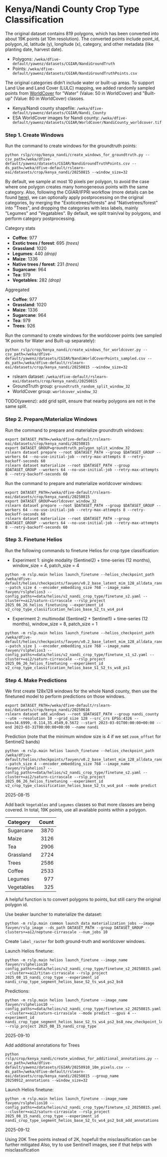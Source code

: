 # Kenya/Nandi County Crop Type Classification

The original dataset contains 819 polygons, which has been converted into about 19K points (at 10m resolution). The converted points include point_id, polygon_id, latitude (y), longitude (x), category, and other metadata (like planting date, harvest date).

- Polygons: `/weka/dfive-default/yawenz/datasets/CGIAR/NandiGroundTruth`
- Points: `/weka/dfive-default/yawenz/datasets/CGIAR/NandiGroundTruthPoints.csv`

The original categories didn’t include water or built-up areas. To support Land Use and Land Cover (LULC) mapping, we added randomly sampled points from [WorldCover](https://viewer.esa-worldcover.org/worldcover/) for "Water" (Value: 50 in WorldCover) and "Built-up" (Value: 80 in WorldCover) classes.

- Kenya/Nandi county shapefile: `/weka/dfive-default/yawenz/datasets/CGIAR/Nandi_County`
- ESA WorldCover images for Nandi county: `/weka/dfive-default/yawenz/datasets/CGIAR/WorldCover/NandiCounty_worldcover.tif`

### Step 1. Create Windows

Run the command to create windows for the groundtruth points:
```
python rslp/crop/kenya_nandi/create_windows_for_groundtruth.py --csv_path=/weka/dfive-default/yawenz/datasets/CGIAR/NandiGroundTruthPoints.csv --ds_path=/weka/dfive-default/rslearn-eai/datasets/crop/kenya_nandi/20250815 --window_size=32
```

By default, we sample at most 10 pixels per polygon, to avoid the case where one polygon creates many homogeneous points with the same category. Also, following the CGIAR/IFPRI workflow (more details can be found [here](https://www.ifpri.org/blog/from-space-to-soil-advancing-crop-mapping-and-ecosystem-insights-for-smallholder-agriculture-in-kenya/)), we can optionally apply postprocessing on the original categories, by merging the "Exoticetrees/forests" and "Nativetrees/forest" into "Trees", and dropping the categories with less labels, mainly "Legumes" and "Vegatables". By default, we split train/val by polygons, and perform category postprocessing.

Category stats

- **Coffee**: 977  
- **Exotic trees / forest**: 695 _(trees)_  
- **Grassland**: 1020  
- **Legumes**: 440 _(drop)_  
- **Maize**: 1336  
- **Native trees / forest**: 231 _(trees)_  
- **Sugarcane**: 964  
- **Tea**: 979  
- **Vegetables**: 282 _(drop)_

Aggregated

- **Coffee**: 977  
- **Grassland**: 1020  
- **Maize**: 1336  
- **Sugarcane**: 964  
- **Tea**: 979  
- **Trees**: 926  


Run the command to create windows for the worldcover points (we sampled 1K points for Water and Built-up separately):
```
python rslp/crop/kenya_nandi/create_windows_for_worldcover.py --csv_path=/weka/dfive-default/yawenz/datasets/CGIAR/NandiWorldCoverPoints_sampled.csv --ds_path=/weka/dfive-default/rslearn-eai/datasets/crop/kenya_nandi/20250815 --window_size=32
```

- rslearn dataset: `/weka/dfive-default/rslearn-eai/datasets/crop/kenya_nandi/20250815`
- GroundTruth group: `groundtruth_random_split_window_32`
- WorldCover group: `worldcover_window_32`

TODO(yawenz): add grid split, ensure that nearby polygons are not in the same split.

### Step 2. Prepare/Materialize Windows

Run the command to prepare and materialize groundtruth windows:
```
export DATASET_PATH=/weka/dfive-default/rslearn-eai/datasets/crop/kenya_nandi/20250815
export DATASET_GROUP=groundtruth_polygon_split_window_32
rslearn dataset prepare --root $DATASET_PATH --group $DATASET_GROUP --workers 64 --no-use-initial-job --retry-max-attempts 8 --retry-backoff-seconds 60
rslearn dataset materialize --root $DATASET_PATH --group $DATASET_GROUP --workers 64 --no-use-initial-job --retry-max-attempts 8 --retry-backoff-seconds 60
```

Run the command to prepare and materialize worldcover windows:
```
export DATASET_PATH=/weka/dfive-default/rslearn-eai/datasets/crop/kenya_nandi/20250815
export DATASET_GROUP=worldcover_window_32
rslearn dataset prepare --root $DATASET_PATH --group $DATASET_GROUP --workers 64 --no-use-initial-job --retry-max-attempts 8 --retry-backoff-seconds 60
rslearn dataset materialize --root $DATASET_PATH --group $DATASET_GROUP --workers 64 --no-use-initial-job --retry-max-attempts 8 --retry-backoff-seconds 60
```

### Step 3. Finetune Helios

Run the following commands to finetune Helios for crop type classification:

- Experiment 1: single modality (Sentinel2) + time-series (12 months), window_size = 4, patch_size = 4
```
python -m rslp.main helios launch_finetune --helios_checkpoint_path /weka/dfive-default/helios/checkpoints/favyen/v0.2_base_latent_mim_128_alldata_random_fixed_modality_0.5/step320000 --patch_size 4 --encoder_embedding_size 768 --image_name favyen/rslphelios3 --config_paths+=data/helios/v2_nandi_crop_type/finetune_s2.yaml --cluster+=ai2/saturn-cirrascale --rslp_project 2025_06_26_helios_finetuning --experiment_id v2_crop_type_classification_helios_base_S2_ts_ws4_ps4
```

- Experiment 2: multimodal (Sentinel2 + Sentinel1) + time-series (12 months), window_size = 8, patch_size = 1
```
python -m rslp.main helios launch_finetune --helios_checkpoint_path /weka/dfive-default/helios/checkpoints/favyen/v0.2_base_latent_mim_128_alldata_random_fixed_modality_0.5/step320000 --patch_size 1 --encoder_embedding_size 768 --image_name favyen/rslphelios3 --config_paths+=data/helios/v2_nandi_crop_type/finetune_s1_s2.yaml --cluster+=ai2/saturn-cirrascale --rslp_project 2025_06_26_helios_finetuning --experiment_id v2_crop_type_classification_helios_base_S1_S2_ts_ws8_ps1
```

### Step 4. Make Predictions

We first create 128x128 windows for the whole Nandi county, then use the finetuned model to perform predictions on those windows.

```
export DATASET_PATH=/weka/dfive-default/rslearn-eai/datasets/crop/kenya_nandi/20250616
rslearn dataset add_windows --root $DATASET_PATH --group nandi_county --utm --resolution 10 --grid_size 128 --src_crs EPSG:4326 --box=34.6999,-0.114,35.4549,0.5672 --start 2023-03-01T00:00:00+00:00 --end 2023-03-31T00:00:00+00:00 --name nandi
```

Prediction (note that the minimum window size is 4 if we set `zoom_offset` for Sentinel2 bands)
```
python -m rslp.main helios launch_finetune --helios_checkpoint_path /weka/dfive-default/helios/checkpoints/favyen/v0.2_base_latent_mim_128_alldata_random_fixed_modality_0.5/step320000 --patch_size 4 --encoder_embedding_size 768 --image_name favyen/rslphelios7 --config_paths+=data/helios/v2_nandi_crop_type/finetune_s2.yaml --cluster+=ai2/saturn-cirrascale --rslp_project 2025_06_26_helios_finetuning --experiment_id v2_crop_type_classification_helios_base_S2_ts_ws4_ps4 --mode predict
```

2025-08-15

Add back `Vegetables` and `Legumes` classes so that more classes are being covered. In total, 19K points, use all available points within a polygon.

| Category   |   Count |
|:-----------|--------:|
| Sugarcane  |    3870 |
| Maize      |    3126 |
| Tea        |    2906 |
| Grassland  |    2724 |
| Trees      |    2586 |
| Coffee     |    2533 |
| Legumes    |     977 |
| Vegetables |     325 |

A helpful function is to convert polygons to points, but still carry the original polygon id. 

Use beaker launcher to materialize the dataset: 
```
python -m rslp.main common launch_data_materialization_jobs --image favyen/rslp_image --ds_path DATASET_PATH --group DATASET_GROUP --clusters+=ai2/neptune-cirrascale --num_jobs 10
```

Create `label_raster` for both ground-truth and worldcover windows.

Launch Helios finetune:
```
python -m rslp.main helios launch_finetune --image_name favyen/rslphelios10 --config_paths+=data/helios/v2_nandi_crop_type/finetune_s2_20250815.yaml --cluster+=ai2/titan-cirrascale --rslp_project 2025_08_15_nandi_crop_type --experiment_id nandi_crop_type_segment_helios_base_S2_ts_ws4_ps2_bs8
```

Predictions:
```
python -m rslp.main helios launch_finetune --image_name favyen/rslphelios10 --config_paths+=data/helios/v2_nandi_crop_type/finetune_s2_20250815.yaml --cluster+=ai2/saturn-cirrascale --mode predict --gpus 4 --experiment_id nandi_crop_type_segment_helios_base_S2_ts_ws4_ps2_bs8_new_checkpoint_lower_lr --rslp_project 2025_08_15_nandi_crop_type
```

2025-09-10

Add additional annotations for Trees
```
python rslp/crop/kenya_nandi/create_windows_for_additional_annotations.py --csv_path=/weka/dfive-default/yawenz/datasets/CGIAR/20250910_10m_pixels.csv --ds_path=/weka/dfive-default/rslearn-eai/datasets/crop/kenya_nandi/20250815 --group_name 20250912_annotations --window_size=32
```

Launch Helios finetune:
```
python -m rslp.main helios launch_finetune --image_name favyen/rslphelios10 --config_paths+=data/helios/v2_nandi_crop_type/finetune_s2_20250815.yaml --cluster+=ai2/saturn-cirrascale --rslp_project 2025_08_15_nandi_crop_type --experiment_id nandi_crop_type_segment_helios_base_S2_ts_ws4_ps2_bs8_add_annotations
```

2025-09-12

Using 20K Tree points instead of 2K, hopefull the misclassification can be further mitigated
Also, try to use Sentinel1 images, see if that helps with misclassification




